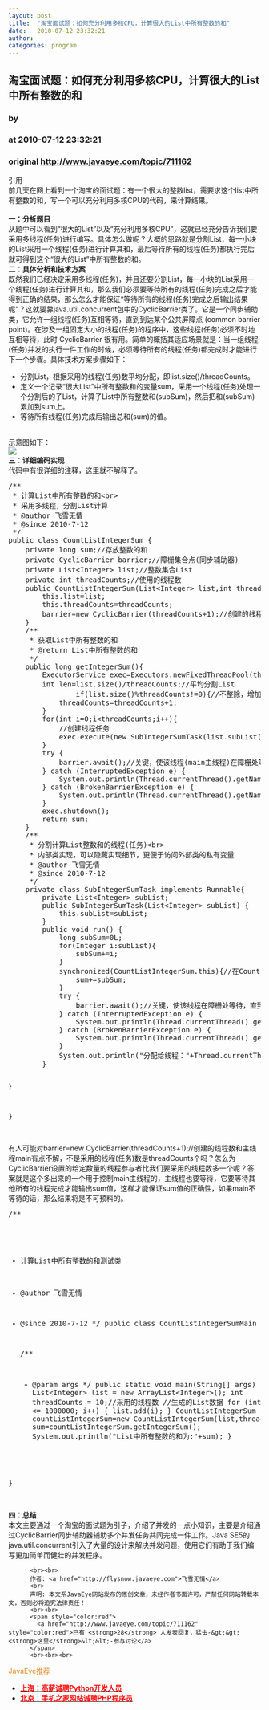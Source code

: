 ```yaml
---
layout: post
title:  "淘宝面试题：如何充分利用多核CPU，计算很大的List中所有整数的和"
date:   2010-07-12 23:32:21
author: 
categories: program
---
```


## 淘宝面试题：如何充分利用多核CPU，计算很大的List中所有整数的和
### by 
### at 2010-07-12 23:32:21
### original <http://www.javaeye.com/topic/711162>

<div>引用</div><div>前几天在网上看到一个淘宝的面试题：有一个很大的整数list，需要求这个list中所有整数的和，写一个可以充分利用多核CPU的代码，来计算结果。</div>
<br><strong>一：分析题目</strong>
<br>从题中可以看到“很大的List”以及“充分利用多核CPU”，这就已经充分告诉我们要采用多线程(任务)进行编写。具体怎么做呢？大概的思路就是分割List，每一小块的List采用一个线程(任务)进行计算其和，最后等待所有的线程(任务)都执行完后就可得到这个“很大的List”中所有整数的和。
<br><strong>二：具体分析和技术方案</strong>
<br>既然我们已经决定采用多线程(任务)，并且还要分割List，每一小块的List采用一个线程(任务)进行计算其和，那么我们必须要等待所有的线程(任务)完成之后才能得到正确的结果，那么怎么才能保证“等待所有的线程(任务)完成之后输出结果呢”？这就要靠java.util.concurrent包中的CyclicBarrier类了。它是一个同步辅助类，它允许一组线程(任务)互相等待，直到到达某个公共屏障点 (common barrier point)。在涉及一组固定大小的线程(任务)的程序中，这些线程(任务)必须不时地互相等待，此时 CyclicBarrier 很有用。简单的概括其适应场景就是：当一组线程(任务)并发的执行一件工作的时候，必须等待所有的线程(任务)都完成时才能进行下一个步骤。具体技术方案步骤如下：
<br><ul>
<li>分割List，根据采用的线程(任务)数平均分配，即list.size()/threadCounts。
</li><li>定义一个记录“很大List”中所有整数和的变量sum，采用一个线程(任务)处理一个分割后的子List，计算子List中所有整数和(subSum)，然后把和(subSum)累加到sum上。
</li><li>等待所有线程(任务)完成后输出总和(sum)的值。
</li></ul>
<br>示意图如下：
<br><img src="http://dl.javaeye.com/upload/attachment/276771/7d88cf28-5541-3965-bf99-0a39976f1248.png">
<br><strong>三：详细编码实现</strong>
<br>代码中有很详细的注释，这里就不解释了。
<br><pre name="code">/**
 * 计算List中所有整数的和&lt;br&gt;
 * 采用多线程，分割List计算
 * @author 飞雪无情
 * @since 2010-7-12
 */
public class CountListIntegerSum {
	private long sum;//存放整数的和
	private CyclicBarrier barrier;//障栅集合点(同步辅助器)
	private List&lt;Integer&gt; list;//整数集合List
	private int threadCounts;//使用的线程数
	public CountListIntegerSum(List&lt;Integer&gt; list,int threadCounts) {
		this.list=list;
		this.threadCounts=threadCounts;
		barrier=new CyclicBarrier(threadCounts+1);//创建的线程数和主线程main
	}
	/**
	 * 获取List中所有整数的和
	 * @return List中所有整数的和
	 */
	public long getIntegerSum(){
		ExecutorService exec=Executors.newFixedThreadPool(threadCounts);
		int len=list.size()/threadCounts;//平均分割List
                if(list.size()%threadCounts!=0){//不整除，增加一个线程
			threadCounts=threadCounts+1;
		}
		for(int i=0;i&lt;threadCounts;i++){
			//创建线程任务
			exec.execute(new SubIntegerSumTask(list.subList(i*len, len*(i+1))));
		}
		try {
			barrier.await();//关键，使该线程(main主线程)在障栅处等待，直到所有的线程都到达障栅处
		} catch (InterruptedException e) {
			System.out.println(Thread.currentThread().getName()+&quot;:Interrupted&quot;);
		} catch (BrokenBarrierException e) {
			System.out.println(Thread.currentThread().getName()+&quot;:BrokenBarrier&quot;);
		}
		exec.shutdown();
		return sum;
	}
	/**
	 * 分割计算List整数和的线程(任务)&lt;br&gt;
	 * 内部类实现，可以隐藏实现细节，更便于访问外部类的私有变量
	 * @author 飞雪无情
	 * @since 2010-7-12
	 */
	private class SubIntegerSumTask implements Runnable{
		private List&lt;Integer&gt; subList;
		public SubIntegerSumTask(List&lt;Integer&gt; subList) {
			this.subList=subList;
		}
		public void run() {
			long subSum=0L;
			for(Integer i:subList){
				subSum+=i;
			}
			synchronized(CountListIntegerSum.this){//在CountListIntegerSum对象上同步
				sum+=subSum;
			}
			try {
				barrier.await();//关键，使该线程在障栅处等待，直到所有的线程都到达障栅处
			} catch (InterruptedException e) {
				System.out.println(Thread.currentThread().getName()+&quot;:Interrupted&quot;);
			} catch (BrokenBarrierException e) {
				System.out.println(Thread.currentThread().getName()+&quot;:BrokenBarrier&quot;);
			}
			System.out.println(&quot;分配给线程：&quot;+Thread.currentThread().getName()+&quot;那一部分List的整数和为：\tSubSum:&quot;+subSum);
		}
		
	}
	
}</pre>
<br>有人可能对barrier=new CyclicBarrier(threadCounts+1);//创建的线程数和主线程main有点不解，不是采用的线程(任务)数是threadCounts个吗？怎么为CyclicBarrier设置的给定数量的线程参与者比我们要采用的线程数多一个呢？答案就是这个多出来的一个用于控制main主线程的，主线程也要等待，它要等待其他所有的线程完成才能输出sum值，这样才能保证sum值的正确性，如果main不等待的话，那么结果将是不可预料的。
<br><pre name="code">/**
 * 计算List中所有整数的和测试类
 * @author 飞雪无情
 * @since 2010-7-12
 */
public class CountListIntegerSumMain {

	/**
	 * @param args
	 */
	public static void main(String[] args) {
		List&lt;Integer&gt; list = new ArrayList&lt;Integer&gt;();
		int threadCounts = 10;//采用的线程数
		//生成的List数据
		for (int i = 1; i &lt;= 1000000; i++) {
			list.add(i);
		}
		CountListIntegerSum countListIntegerSum=new CountListIntegerSum(list,threadCounts);
		long sum=countListIntegerSum.getIntegerSum();
		System.out.println(&quot;List中所有整数的和为:&quot;+sum);
	}

}</pre>
<br><strong>四：总结</strong>
<br>本文主要通过一个淘宝的面试题为引子，介绍了并发的一点小知识，主要是介绍通过CyclicBarrier同步辅助器辅助多个并发任务共同完成一件工作。Java SE5的java.util.concurrent引入了大量的设计来解决并发问题，使用它们有助于我们编写更加简单而健壮的并发程序。
          
          <br><br>
          作者: <a href="http://flysnow.javaeye.com">飞雪无情</a> 
          <br>
          声明: 本文系JavaEye网站发布的原创文章，未经作者书面许可，严禁任何网站转载本文，否则必将追究法律责任！
          <br><br>
          <span style="color:red">
            <a href="http://www.javaeye.com/topic/711162" style="color:red">已有 <strong>28</strong> 人发表回复，猛击-&gt;&gt;<strong>这里</strong>&lt;&lt;-参与讨论</a>
          </span>
          <br><br><br>
<span style="color:#e28822">JavaEye推荐</span>
<br>
<ul><li><a href="http://www.iteye.com/clicks/138"><span style="color:red;font-weight:bold">上海：高薪诚聘Python开发人员</span></a></li><li><a href="http://www.iteye.com/clicks/269"><span style="color:red;font-weight:bold">北京：手机之家网站诚聘PHP程序员</span></a></li></ul>
<br><br><br>